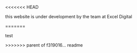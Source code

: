 <<<<<<< HEAD
<p>this website is under development by the team at <a url="http://www.exceldigital.co.nz/">Excel Digital</a></p>
=======
<p>test</p>
>>>>>>> parent of f319016... readme
